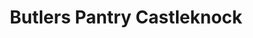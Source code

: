 ---
title: "Butlers Pantry Castleknock"
url: /castleknock/butlers-pantry-castleknock/
shop: supermarket
---